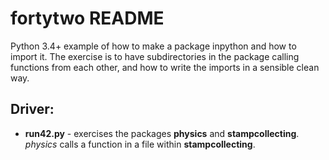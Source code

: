 # fortytwo README #

Python 3.4+ example of how to make a package inpython and how to import it.  The exercise is to have subdirectories in the package calling functions from each other, and how to write the imports in a sensible clean way.


## Driver: ##

* **run42.py** - exercises the packages **physics** and **stampcollecting**.  *physics* calls a function in a file within **stampcollecting**.
